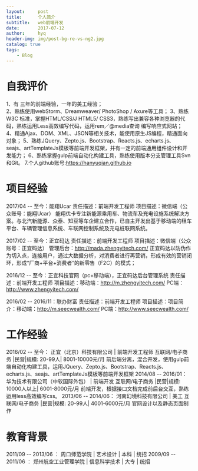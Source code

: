 ```yaml
---
layout:     post
title:      个人简介
subtitle:   web前端开发
date:       2017-07-12
author:     hyq
header-img: img/post-bg-re-vs-ng2.jpg
catalog: true
tags:
    - Blog
---
```

# 自我评价

1、有 三年的前端经验，一年的美工经验；<br/>
2、熟练使用webStorm、Dreamweaver/ PhotoShop / Axure等工具；
3、熟练W3C 标准，掌握HTML/CSS/J HTML5/ CSS3，熟练写出兼容各种浏览器的代码，熟练运用Less高效编写代码，运用rem／@media查询 编写响应式网站；
4、精通Ajax、DOM、XML、JSON等相关技术，能使用原生JS编程，精通面向对象；
5、熟练JQuery、Zepto.js、Bootstrap、Reacts.js、echarts.js、seajs、artTemplateJs模板等前端开发框架，并有一定的前端通用组件设计和开发能力；
6、熟练掌握gulp前端自动化构建工具，熟练使用版本分支管理工具Svn和Git。
7.个人github账号:https://hanyuqian.github.io

# 项目经验
2017/04 -- 至今：能翔Ucar
责任描述：前端开发工程师
项目描述：微信端（公众账号：能翔Ucar） 
能翔优卡专注新能源乘用车、物流车及充电设施系统解决方案。与北汽新能源、众泰、知豆等车企建立合作，已自主开发出基于移动端的租车平台、车辆管理信息系统、车联网控制系统及充电桩联网系统。

2017/02 -- 至今：正宜码达
责任描述：前端开发工程师
项目描述：微信端（公众账号：正宜码达）  管理后台：http://mada.zhengyitech.com/ 
正宜码达以防伪作为切入点，连接用户，通过大数据分析，对消费者进行再营销，形成有效的营销闭环，形成“厂商+平台+消费者”的新零售（F2C）的模式；

2016/12 -- 至今：正宜科技官网（pc+移动端），正宜码达后台管理系统
责任描述：前端开发工程师
项目描述：移动端：http://m.zhengyitech.com/  PC端：http://www.zhengyitech.com/ 

2016/02 -- 2016/11：联办财富
责任描述：前端开发工程师
项目描述：项目简介：移动端：http://m.seecwealth.com/  PC端：http://www.seecwealth.com/


# 工作经验

2016/02 -- 至今：	正宜（北京）科技有限公司 | 前端开发工程师
互联网/电子商务 |民营|规模: 20-99人| 8001-10000元/月
前后端分离，混合开发，使用gulp前端自动化构建工具，运用JQuery、Zepto.js、Bootstrap、Reacts.js、echarts.js、seajs、artTemplateJs模板等前端开发框架
2014/08 -- 2016/01：	华为技术有限公司（中软国际外包） | 前端开发
互联网/电子商务 |民营|规模: 10000人以上| 6001-8000元/月
前端开发，根据接口文档完成前后台交互，熟练运用less高效编写css。
2013/06 -- 2014/06：	河南幻境科技有限公司 | 美工
互联网/电子商务 |民营|规模: 20-99人| 4001-6000元/月
官网设计以及静态页面制作

# 教育背景

2011/09 -- 2013/06 ： 周口师范学院 | 艺术设计 | 本科 | 统招
2009/09 -- 2011/06 ： 郑州航空工业管理学院 | 信息科学技术 | 大专 | 统招
